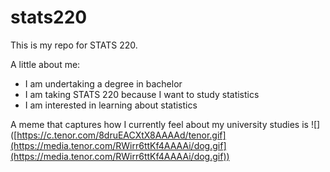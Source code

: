 # stats220

This is my repo for STATS 220. 

A little about me:

- I am undertaking a degree in bachelor
- I am taking STATS 220 because I want to study statistics
- I am interested in learning about statistics

A meme that captures how I currently feel about my university studies is ![]([https://c.tenor.com/8druEACXtX8AAAAd/tenor.gif](https://media.tenor.com/RWirr6ttKf4AAAAi/dog.gif](https://media.tenor.com/RWirr6ttKf4AAAAi/dog.gif))
